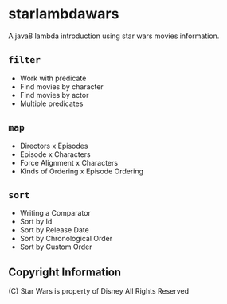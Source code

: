 # starlambdawars
A java8 lambda introduction using star wars movies information.

## ```filter```

* Work with predicate
* Find movies by character
* Find movies by actor
* Multiple predicates

## ```map```

* Directors x Episodes
* Episode x Characters
* Force Alignment x Characters
* Kinds of Ordering x Episode Ordering

## ```sort```

* Writing a Comparator
* Sort by Id
* Sort by Release Date
* Sort by Chronological Order
* Sort by Custom Order

## Copyright Information

(C) Star Wars is property of Disney All Rights Reserved
